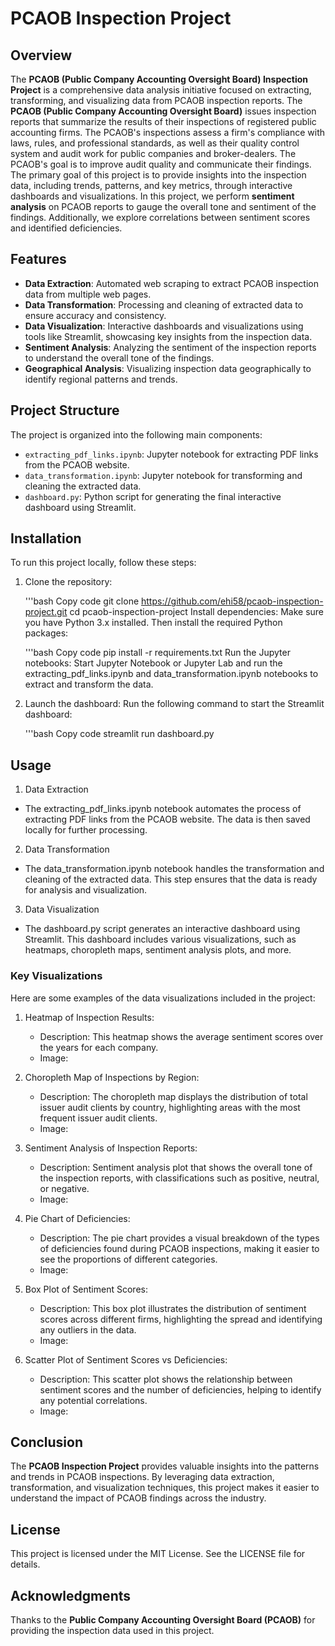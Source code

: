 # PCAOB Inspection Project

## Overview

The **PCAOB (Public Company Accounting Oversight Board) Inspection Project** is a comprehensive data analysis initiative focused on extracting, transforming, and visualizing data from PCAOB inspection reports. The **PCAOB (Public Company Accounting Oversight Board)** issues inspection reports that summarize the results of their inspections of registered public accounting firms. The PCAOB's inspections assess a firm's compliance with laws, rules, and professional standards, as well as their quality control system and audit work for public companies and broker-dealers. The PCAOB's goal is to improve audit quality and communicate their findings. The primary goal of this project is to provide insights into the inspection data, including trends, patterns, and key metrics, through interactive dashboards and visualizations. In this project, we perform **sentiment analysis** on PCAOB reports to gauge the overall tone and sentiment of the findings. Additionally, we explore correlations between sentiment scores and identified deficiencies.

## Features
- **Data Extraction**: Automated web scraping to extract PCAOB inspection data from multiple web pages.
- **Data Transformation**: Processing and cleaning of extracted data to ensure accuracy and consistency.
- **Data Visualization**: Interactive dashboards and visualizations using tools like Streamlit, showcasing key insights from the inspection data.
- **Sentiment Analysis**: Analyzing the sentiment of the inspection reports to understand the overall tone of the findings.
- **Geographical Analysis**: Visualizing inspection data geographically to identify regional patterns and trends.

## Project Structure
The project is organized into the following main components:

- `extracting_pdf_links.ipynb`: Jupyter notebook for extracting PDF links from the PCAOB website.
- `data_transformation.ipynb`: Jupyter notebook for transforming and cleaning the extracted data.
- `dashboard.py`: Python script for generating the final interactive dashboard using Streamlit.

## Installation
To run this project locally, follow these steps:

1. Clone the repository:

    '''bash
    Copy code
    git clone https://github.com/ehi58/pcaob-inspection-project.git
    cd pcaob-inspection-project
    Install dependencies: Make sure you have Python 3.x installed. Then install the required Python packages:

    '''bash
    Copy code
    pip install -r requirements.txt
    Run the Jupyter notebooks: Start Jupyter Notebook or Jupyter Lab and run the extracting_pdf_links.ipynb and data_transformation.ipynb notebooks to extract and transform the data.

2. Launch the dashboard: Run the following command to start the Streamlit dashboard:

    '''bash
    Copy code
    streamlit run dashboard.py

## Usage
1. Data Extraction
- The extracting_pdf_links.ipynb notebook automates the process of extracting PDF links from the PCAOB website. The data is then saved locally for further processing.

2. Data Transformation
- The data_transformation.ipynb notebook handles the transformation and cleaning of the extracted data. This step ensures that the data is ready for analysis and visualization.

3. Data Visualization
- The dashboard.py script generates an interactive dashboard using Streamlit. This dashboard includes various visualizations, such as heatmaps, choropleth maps, sentiment analysis plots, and more.

### Key Visualizations
Here are some examples of the data visualizations included in the project:

1. Heatmap of Inspection Results:
    - Description: This heatmap shows the average sentiment scores over the years for each company.
    - Image:


2. Choropleth Map of Inspections by Region:
    - Description: The choropleth map displays the distribution of total issuer audit clients by country, highlighting areas with the most frequent issuer audit clients.
    - Image:


3. Sentiment Analysis of Inspection Reports:
    - Description: Sentiment analysis plot that shows the overall tone of the inspection reports, with classifications such as positive, neutral, or negative.
    - Image:


4. Pie Chart of Deficiencies:
    - Description: The pie chart provides a visual breakdown of the types of deficiencies found during PCAOB inspections, making it easier to see the proportions of different categories.
    - Image:


5. Box Plot of Sentiment Scores:
    - Description: This box plot illustrates the distribution of sentiment scores across different firms, highlighting the spread and identifying any outliers in the data.
    - Image:


6. Scatter Plot of Sentiment Scores vs Deficiencies:
    - Description: This scatter plot shows the relationship between sentiment scores and the number of deficiencies, helping to identify any potential correlations.
    - Image:


## Conclusion
The **PCAOB Inspection Project** provides valuable insights into the patterns and trends in PCAOB inspections. By leveraging data extraction, transformation, and visualization techniques, this project makes it easier to understand the impact of PCAOB findings across the industry.

## License
This project is licensed under the MIT License. See the LICENSE file for details.

## Acknowledgments
Thanks to the **Public Company Accounting Oversight Board (PCAOB)** for providing the inspection data used in this project.